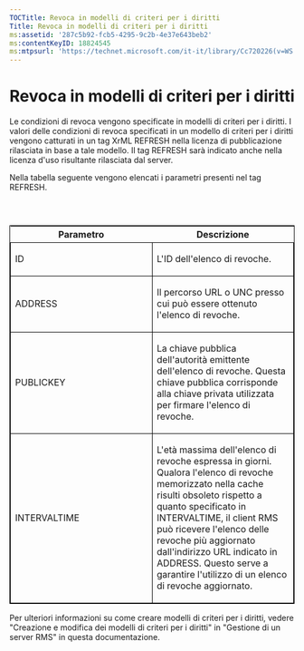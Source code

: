 ```yaml
---
TOCTitle: Revoca in modelli di criteri per i diritti
Title: Revoca in modelli di criteri per i diritti
ms:assetid: '287c5b92-fcb5-4295-9c2b-4e37e643beb2'
ms:contentKeyID: 18824545
ms:mtpsurl: 'https://technet.microsoft.com/it-it/library/Cc720226(v=WS.10)'
---
```


Revoca in modelli di criteri per i diritti
==========================================

Le condizioni di revoca vengono specificate in modelli di criteri per i diritti. I valori delle condizioni di revoca specificati in un modello di criteri per i diritti vengono catturati in un tag XrML REFRESH nella licenza di pubblicazione rilasciata in base a tale modello. Il tag REFRESH sarà indicato anche nella licenza d'uso risultante rilasciata dal server.

Nella tabella seguente vengono elencati i parametri presenti nel tag REFRESH.

###  

<p> </p>
<table style="border:1px solid black;">
<colgroup>
<col width="50%" />
<col width="50%" />
</colgroup>
<thead>
<tr class="header">
<th>Parametro</th>
<th>Descrizione</th>
</tr>
</thead>
<tbody>
<tr class="odd">
<td style="border:1px solid black;"><p>ID</p></td>
<td style="border:1px solid black;"><p>L'ID dell'elenco di revoche.</p></td>
</tr>
<tr class="even">
<td style="border:1px solid black;"><p>ADDRESS</p></td>
<td style="border:1px solid black;"><p>Il percorso URL o UNC presso cui può essere ottenuto l'elenco di revoche.</p></td>
</tr>
<tr class="odd">
<td style="border:1px solid black;"><p>PUBLICKEY</p></td>
<td style="border:1px solid black;"><p>La chiave pubblica dell'autorità emittente dell'elenco di revoche. Questa chiave pubblica corrisponde alla chiave privata utilizzata per firmare l'elenco di revoche.</p></td>
</tr>
<tr class="even">
<td style="border:1px solid black;"><p>INTERVALTIME</p></td>
<td style="border:1px solid black;"><p>L'età massima dell'elenco di revoche espressa in giorni. Qualora l'elenco di revoche memorizzato nella cache risulti obsoleto rispetto a quanto specificato in INTERVALTIME, il client RMS può ricevere l'elenco delle revoche più aggiornato dall'indirizzo URL indicato in ADDRESS. Questo serve a garantire l'utilizzo di un elenco di revoche aggiornato.</p></td>
</tr>
</tbody>
</table>
  
Per ulteriori informazioni su come creare modelli di criteri per i diritti, vedere "Creazione e modifica dei modelli di criteri per i diritti" in "Gestione di un server RMS" in questa documentazione.
